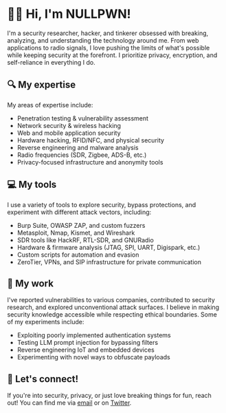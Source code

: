 👨‍💻 Hi, I'm NULLPWN!
======================

I'm a security researcher, hacker, and tinkerer obsessed with breaking, analyzing, and understanding the technology around me. From web applications to radio signals, I love pushing the limits of what's possible while keeping security at the forefront. I prioritize privacy, encryption, and self-reliance in everything I do.

🔍 My expertise
---------------

My areas of expertise include:

-   Penetration testing & vulnerability assessment
-   Network security & wireless hacking
-   Web and mobile application security
-   Hardware hacking, RFID/NFC, and physical security
-   Reverse engineering and malware analysis
-   Radio frequencies (SDR, Zigbee, ADS-B, etc.)
-   Privacy-focused infrastructure and anonymity tools

💻 My tools
-----------

I use a variety of tools to explore security, bypass protections, and experiment with different attack vectors, including:

-   Burp Suite, OWASP ZAP, and custom fuzzers
-   Metasploit, Nmap, Kismet, and Wireshark
-   SDR tools like HackRF, RTL-SDR, and GNURadio
-   Hardware & firmware analysis (JTAG, SPI, UART, Digispark, etc.)
-   Custom scripts for automation and evasion
-   ZeroTier, VPNs, and SIP infrastructure for private communication

📝 My work
----------

I've reported vulnerabilities to various companies, contributed to security research, and explored unconventional attack surfaces. I believe in making security knowledge accessible while respecting ethical boundaries. Some of my experiments include:

-   Exploiting poorly implemented authentication systems
-   Testing LLM prompt injection for bypassing filters
-   Reverse engineering IoT and embedded devices
-   Experimenting with novel ways to obfuscate payloads

🤝 Let's connect!
-----------------

If you're into security, privacy, or just love breaking things for fun, reach out! You can find me via [email](mailto:nullpwn@tutanota.com) or on [Twitter](https://twitter.com/nullpwn).

